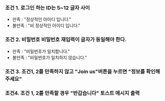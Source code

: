 ### 조건 1. 로그인 하는 ID는 5~12 글자 사이

- 만족 : "정상적인 아이디 입니다."
- 불만족 : "비 정상적인 아이디 입니다."



### 조건 2. 비밀번호 비밀번호 재입력이 글자가 동일해야 한다.

- 만족 : "비밀번호가 일치합니다."
- 불만족 : "비밀번호가 일치하지 않습니다."



### 조건 3. 조건1, 2를 만족하지 않고 "Join us"버튼을 누르면 "정보를 확인해 주세요"



### 조건4. 조건 1, 2를 만족할 경우 "반갑습니다" 토스트 메시지 출력

